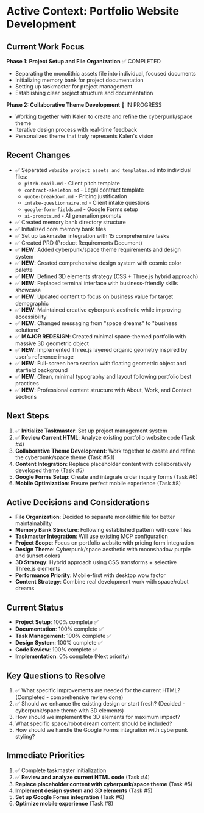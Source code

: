 # Active Context: Portfolio Website Development

## Current Work Focus
**Phase 1: Project Setup and File Organization** ✅ COMPLETED
- Separating the monolithic assets file into individual, focused documents
- Initializing memory bank for project documentation
- Setting up taskmaster for project management
- Establishing clear project structure and documentation

**Phase 2: Collaborative Theme Development** 🎨 IN PROGRESS
- Working together with Kalen to create and refine the cyberpunk/space theme
- Iterative design process with real-time feedback
- Personalized theme that truly represents Kalen's vision

## Recent Changes
- ✅ Separated `website_project_assets_and_templates.md` into individual files:
  - `pitch-email.md` - Client pitch template
  - `contract-skeleton.md` - Legal contract template
  - `quote-breakdown.md` - Pricing justification
  - `intake-questionnaire.md` - Client intake questions
  - `google-form-fields.md` - Google Forms setup
  - `ai-prompts.md` - AI generation prompts
- ✅ Created memory bank directory structure
- ✅ Initialized core memory bank files
- ✅ Set up taskmaster integration with 15 comprehensive tasks
- ✅ Created PRD (Product Requirements Document)
- ✅ **NEW**: Added cyberpunk/space theme requirements and design system
- ✅ **NEW**: Created comprehensive design system with cosmic color palette
- ✅ **NEW**: Defined 3D elements strategy (CSS + Three.js hybrid approach)
- ✅ **NEW**: Replaced terminal interface with business-friendly skills showcase
- ✅ **NEW**: Updated content to focus on business value for target demographic
- ✅ **NEW**: Maintained creative cyberpunk aesthetic while improving accessibility
- ✅ **NEW**: Changed messaging from "space dreams" to "business solutions"
- ✅ **MAJOR REDESIGN**: Created minimal space-themed portfolio with massive 3D geometric object
- ✅ **NEW**: Implemented Three.js layered organic geometry inspired by user's reference image
- ✅ **NEW**: Full-screen hero section with floating geometric object and starfield background
- ✅ **NEW**: Clean, minimal typography and layout following portfolio best practices
- ✅ **NEW**: Professional content structure with About, Work, and Contact sections

## Next Steps
1. ✅ **Initialize Taskmaster**: Set up project management system
2. ✅ **Review Current HTML**: Analyze existing portfolio website code (Task #4)
3. **Collaborative Theme Development**: Work together to create and refine the cyberpunk/space theme (Task #5.1)
4. **Content Integration**: Replace placeholder content with collaboratively developed theme (Task #5)
5. **Google Forms Setup**: Create and integrate order inquiry forms (Task #6)
6. **Mobile Optimization**: Ensure perfect mobile experience (Task #8)

## Active Decisions and Considerations
- **File Organization**: Decided to separate monolithic file for better maintainability
- **Memory Bank Structure**: Following established pattern with core files
- **Taskmaster Integration**: Will use existing MCP configuration
- **Project Scope**: Focus on portfolio website with pricing form integration
- **Design Theme**: Cyberpunk/space aesthetic with moonshadow purple and sunset colors
- **3D Strategy**: Hybrid approach using CSS transforms + selective Three.js elements
- **Performance Priority**: Mobile-first with desktop wow factor
- **Content Strategy**: Combine real development work with space/robot dreams

## Current Status
- **Project Setup**: 100% complete ✅
- **Documentation**: 100% complete ✅
- **Task Management**: 100% complete ✅
- **Design System**: 100% complete ✅
- **Code Review**: 100% complete ✅
- **Implementation**: 0% complete (Next priority)

## Key Questions to Resolve
1. ✅ What specific improvements are needed for the current HTML? (Completed - comprehensive review done)
2. ✅ Should we enhance the existing design or start fresh? (Decided - cyberpunk/space theme with 3D elements)
3. How should we implement the 3D elements for maximum impact?
4. What specific space/robot dream content should be included?
5. How should we handle the Google Forms integration with cyberpunk styling?

## Immediate Priorities
1. ✅ Complete taskmaster initialization
2. ✅ **Review and analyze current HTML code** (Task #4)
3. **Replace placeholder content with cyberpunk/space theme** (Task #5)
4. **Implement design system and 3D elements** (Task #5)
5. **Set up Google Forms integration** (Task #6)
6. **Optimize mobile experience** (Task #8)

